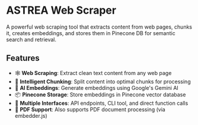 # ASTREA Web Scraper

A powerful web scraping tool that extracts content from web pages, chunks it, creates embeddings, and stores them in Pinecone DB for semantic search and retrieval.

## Features

- 🕸️ **Web Scraping**: Extract clean text content from any web page
- 🧩 **Intelligent Chunking**: Split content into optimal chunks for processing
- 🤖 **AI Embeddings**: Generate embeddings using Google's Gemini AI
- 📦 **Pinecone Storage**: Store embeddings in Pinecone vector database
- 🚀 **Multiple Interfaces**: API endpoints, CLI tool, and direct function calls
- 📄 **PDF Support**: Also supports PDF document processing (via embedder.js)
